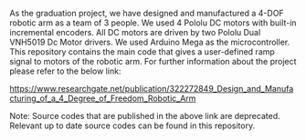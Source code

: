 As the graduation project, we have designed and manufactured a 4-DOF robotic arm as a team of 3 people. 
We used 4 Pololu DC motors with built-in incremental encoders. 
All DC motors are driven by two Pololu Dual VNH5019 Dc Motor drivers. 
We used Arduino Mega as the microcontroller. 
This repository contains the main code that gives a user-defined ramp signal to motors of the robotic arm. 
For further information about the project please refer to the below link:

https://www.researchgate.net/publication/322272849_Design_and_Manufacturing_of_a_4_Degree_of_Freedom_Robotic_Arm

Note: Source codes that are published in the above link are deprecated. Relevant up to date source codes can be found in this repository.
